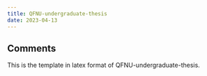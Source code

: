 ```yaml
---
title: QFNU-undergraduate-thesis
date: 2023-04-13
---
```


## Comments

This is the template in latex format of QFNU-undergraduate-thesis.

